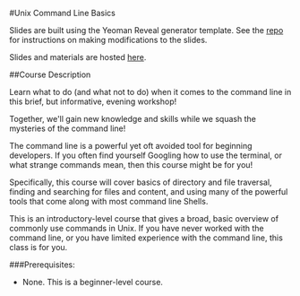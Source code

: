 #Unix Command Line Basics

Slides are built using the Yeoman Reveal generator template. See the [repo](https://github.com/gdichicago/yeoman_reveal_template) for instructions on making modifications to the slides.

Slides and materials are hosted [here](http://jtcoders.github.io/intro-to-command-line).

##Course Description

Learn what to do (and what not to do) when it comes to the command line in this brief, but informative, evening workshop!

Together, we'll gain new knowledge and skills while we squash the mysteries of the command line!

The command line is a powerful yet oft avoided tool for beginning developers. If you often find yourself Googling how to use the terminal, or what strange commands mean, then this course might be for you!

Specifically, this course will cover basics of directory and file traversal, finding and searching for files and content, and using many of the powerful tools that come along with most command line Shells.

This is an introductory-level course that gives a broad, basic overview of commonly use commands in Unix. If you have never worked with the command line, or you have limited experience with the command line, this class is for you.


###Prerequisites:

 - None. This is a beginner-level course.
